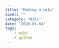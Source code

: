 ```yaml
---
title: "Making a wiki"
cover: ""
category: "Wiki"
date: "2020-01-04"
tags:
    - wiki
    - python
---
```


